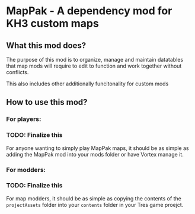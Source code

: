# MapPak - A dependency mod for KH3 custom maps

## What this mod does?

The purpose of this mod is to organize, manage and maintain datatables that map mods will require to edit to function and work together without conflicts.

This also includes other additionally funcitonality for custom mods

## How to use this mod?

### For players:

### TODO: Finalize this

For anyone wanting to simply play MapPak maps, it should be as simple as adding the MapPak mod into your mods folder or have Vortex manage it.

### For modders:

### TODO: Finalize this

For map modders, it should be as simple as copying the contents of the `projectAssets` folder into your `contents` folder in your Tres game proejct.